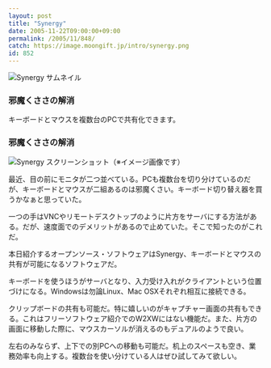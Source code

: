 ```yaml
---
layout: post
title: "Synergy"
date: 2005-11-22T09:00:00+09:00
permalink: /2005/11/848/
catch: https://image.moongift.jp/intro/synergy.png
id: 852
---
```

 ![Synergy サムネイル](https://image.moongift.jp/intro/synergy.s.png "Synergy サムネイル")
  

### 邪魔くささの解消
  
キーボードとマウスを複数台のPCで共有化できます。  
<!--more-->  

### 邪魔くささの解消
  

![Synergy スクリーンショット](https://image.moongift.jp/intro/synergy.png "Synergy スクリーンショット")（※イメージ画像です）

  

最近、目の前にモニタが二つ並べている。PCも複数台を切り分けているのだが、キーボードとマウスが二組あるのは邪魔くさい。キーボード切り替え器を買うかなぁと思っていた。

  

一つの手はVNCやリモートデスクトップのように片方をサーバにする方法がある。だが、速度面でのデメリットがあるので止めていた。そこで知ったのがこれだ。

  

本日紹介するオープンソース・ソフトウェアはSynergy、キーボードとマウスの共有が可能になるソフトウェアだ。

  

キーボードを使うほうがサーバとなり、入力受け入れがクライアントという位置づけになる。Windowsは勿論Linux、Mac OSXそれぞれ相互に接続できる。

  

クリップボードの共有も可能だ。特に嬉しいのがキャプチャー画面の共有もできる。これはフリーソフトウェア紹介でのW2XWにはない機能だ。また、片方の画面に移動した際に、マウスカーソルが消えるのもデュアルのようで良い。

  

左右のみならず、上下での別PCへの移動も可能だ。机上のスペースも空き、業務効率も向上する。複数台を使い分けている人はぜひ試してみて欲しい。


